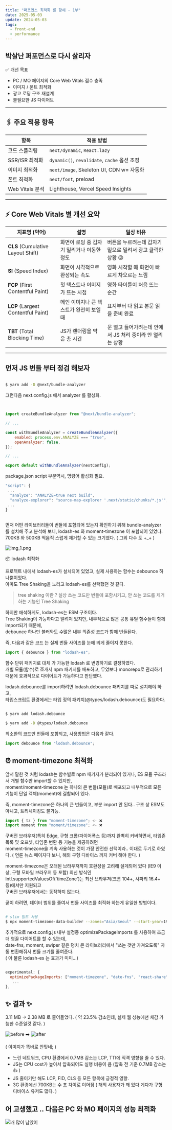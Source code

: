 ```yaml
---
title: "퍼포먼스 최적화 를 향해 - 1부"
date: 2025-05-03
update: 2024-05-03
tags:
  - front-end
  - performance
---
```


## 박살난 퍼포먼스로 다시 살리자

✅ 개선 목표
- PC / MO 페이지의 Core Web Vitals 점수 충족
- 이미지 / 폰트 최적화
- 광고 로딩 구조 재설계
- 불필요한 JS 다이어트
---

## 🖇️ 주요 적용 항목

| 항목 | 적용 방법 |
|------|-----------|
| 코드 스플리팅 | `next/dynamic`, `React.lazy` |
| SSR/ISR 최적화 | `dynamic()`, `revalidate`, `cache` 옵션 조정 |
| 이미지 최적화 | `next/image`, Skeleton UI, CDN w= 자동화 |
| 폰트 최적화 | `next/font`, preload |
| Web Vitals 분석 | Lighthouse, Vercel Speed Insights |

---

## ⚡ Core Web Vitals 별 개선 요약

| 지표명 (약어)                           | 설명                       | 일상 비유                              |
| ---------------------------------- | ------------------------ | ---------------------------------- |
| **CLS** (Cumulative Layout Shift)  | 화면이 로딩 중 갑자기 밀리거나 이동한 정도 | 버튼을 누르려는데 갑자기 밑으로 밀려서 광고 클릭한 상황 😡 |
| **SI** (Speed Index)               | 화면이 시각적으로 완성되는 속도        | 영화 시작할 때 화면이 빠르게 차오르는 느낌           |
| **FCP** (First Contentful Paint)   | 첫 텍스트나 이미지가 뜨는 시점        | 영화 타이틀이 처음 뜨는 순간                   |
| **LCP** (Largest Contentful Paint) | 메인 이미지나 큰 텍스트가 완전히 보일 때  | 표지부터 다 읽고 본문 읽을 준비 완료              |
| **TBT** (Total Blocking Time)      | JS가 렌더링을 막은 총 시간         | 문 열고 들어가려는데 안에서 JS 처리 중이라 안 열리는 상황 |


---

## 먼저 JS 번들 부터 정검 해보자

```bash

$ yarn add -D @next/bundle-analyzer
```

그런다음 next.config.js 에서 analyzer 를 활성화.
```js


import createBundleAnalyzer from "@next/bundle-analyzer";

// ...

const withBundleAnalyzer = createBundleAnalyzer({
    enabled: process.env.ANALYZE === "true",
    openAnalyzer: false,
});

// ... 

export default withBundleAnalyzer(nextConfig);
```

package.json script 부분역시, 명령어 활성화 필요. 

```js
"script": {
 ... 
  "analyze": "ANALYZE=true next build", 
  "analyze-explorer": "source-map-explorer '.next/static/chunks/*.js'",
 ...
}
 
```

먼저 어떤 라이브러리들이 번들에 포함되어 있는지 확인하기 위해 bundle-analyzer 를 설치해 주고 분석해 보니, lodash-es 와 moment-timezone 이 포함되어 있었다.
700KB 와 500KB 먹음직 스럽게 제거할 수 있는 크기였다. ( 그외 다수 도 +_+ )

![img_1.png](img_1.png)

 
📦 lodash 최적화

프로젝트 내에서 lodash-es가 설치되어 있었고, 실제 사용하는 함수는 debounce 하나뿐이었다.  
아마도 Tree Shaking을 노리고 lodash-es를 선택했던 것 같다.   

> tree shaking 이란 ?
> 실상 쓰는 코드만 번들에 포함시키고, 안 쓰는 코드를 제거하는 기능인 Tree Shaking

하지만 애석하게도, lodash-es는 ESM 구조이다.  
Tree Shaking이 가능하다고 알려져 있지만, 내부적으로 많은 공통 유틸 함수들이 함께 import되기 때문에,     
debounce 하나만 불러와도 수많은 내부 의존성 코드가 함께 번들된다.  

즉, 다음과 같은 코드 는 실제 번들 사이즈를 눈에 띄게 줄이지 못한다.
```js
import { debounce } from "lodash-es";
```

함수 단위 패키지로 대체 가 가능한 lodash 로 변경하기로 결정하였다.  
개별 모듈(함수)로 쪼개서 npm 패키지를 배포하고, 무었보다 monorepo로 관리하기 때문에 효과적으로 다이어트가 가능하다고 판단했다.  

lodash.debounce를 import하려면 lodash.debounce 패키지를 따로 설치해야 하고,  
타입스크립트 환경에서는 타입 정의 패키지(@types/lodash.debounce)도 필요하다.

```bash

$ yarn add lodash.debounce

$ yarn add -D @types/lodash.debounce
````

최소한의 코드만 번들에 포함되고, 사용방법은 다음과 같다.

```js
import debounce from "lodash.debounce";
```

## ⏰ moment-timezone 최적화 

앞서 말한 것 처럼 lodash는 함수별로 npm 패키지가 분리되어 있거나, ES 모듈 구조라서 개별 함수만 import할 수 있지만,   
moment/moment-timezone 는 하나의 큰 번들(모듈)로 배포되고 내부적으로 모든 기능이 단일 객체(moment)에 결합되어 있다.

죽, moment-timezone은 하나의 큰 번들이고, 부분 import 안 된다.. 구조 상 ESM도 아니고, 트리셰이킹도 불가능.

```js
import { tz } from "moment-timezone"; <- ❌
import moment from "moment/timezone"; <- ❌
```

구버전 브라우저(특히  Edge, 구형 크롬/파이어폭스 등)까지 완벽히 커버하면서, 타임존 목록 및 오프셋, 타임존 변환 등 기능을 제공하려면  
moment-timezone을 계속 사용하는 것이 가장 안전한 선택이라.. 이대로 두기로 하였다. ( 언론 뉴스 페이지다 보니, 해외 구형 디바이스 까지 커버 해야 한다. )  

moment-timezone은 오래된 브라우저까지 호환성을 고려해 설계되어 있다 (IE9 이상, 구형 모바일 브라우저 등 포함)
최신 방식인 Intl.supportedValuesOf('timeZone')는 최신 브라우저(크롬 104+, 사파리 16.4+ 등)에서만 지원되고  
구버전 브라우저에서는 동작하지 않는다.

굳이 하려면, 데이터 범위를 줄여서 번들 사이즈를 최적화 하는게 유일한 방법이다.   

```bash

# slim 빌드 사용
$ npx moment-timezone-data-builder --zones="Asia/Seoul" --start-year=1990 --end-year=2026 > data/packed/latest.json
```

추가적으로 next.config.js 내부 설정중 optimizePackageImports 를 사용하여 조금 더 영끌 다이어트를 할 수 있는데,  
date-fns, moment, swiper 같은 덩치 큰 라이브러리에서 "쓰는 것만 가져오도록" 자동 변환해줘서 번들 크기를 줄여준다.     
( 아 물론 lodash-es 는 효과가 미미...)  
```js

experimental: {
  optimizePackageImports: ["moment-timezone", "date-fns", "react-share", "swiper"],
   ...
},
```


## ✨ 결과 ✨  
3.11 MB -> 2.38 MB 로 줄어들었다. ( 약 23.5% 감소인데, 실제 웹 성능에선 체감 가능한 수준일것 같다. )  

![before](img_2.png)  ➡️
![after](img_3.png)

( 이미지가 똑바로 안맞네; )

- 느린 네트워크, CPU 환경에서 0.7MB 감소는 LCP, TTI에 직격 영향을 줄 수 있다.
- JS는 CPU cost가 높아서 압축되어도 실행 비용이 큼 (압축 전 기준 0.7MB 감소는 👍 )  
- JS 줄이기만 해도 LCP, FID, CLS 등 모든 항목에 긍정적 영향.
- 3G 환경에선 700KB는 수 초 차이로 이어짐 ( 해외 사용자가 꽤 있다 게다가 구형 디바이스 유저도 많다. )


## 어 고생했고 .. 다음은 PC 와 MO 페이지의 성능 최적화
![개 많이 남았어](img.png)

